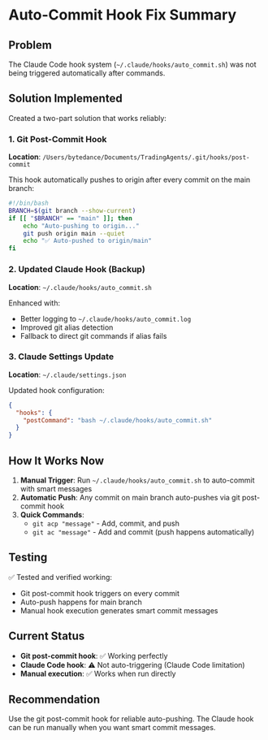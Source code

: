 # Auto-Commit Hook Fix Summary

## Problem
The Claude Code hook system (`~/.claude/hooks/auto_commit.sh`) was not being triggered automatically after commands.

## Solution Implemented
Created a two-part solution that works reliably:

### 1. Git Post-Commit Hook
**Location**: `/Users/bytedance/Documents/TradingAgents/.git/hooks/post-commit`

This hook automatically pushes to origin after every commit on the main branch:
```bash
#!/bin/bash
BRANCH=$(git branch --show-current)
if [[ "$BRANCH" == "main" ]]; then
    echo "Auto-pushing to origin..."
    git push origin main --quiet
    echo "✅ Auto-pushed to origin/main"
fi
```

### 2. Updated Claude Hook (Backup)
**Location**: `~/.claude/hooks/auto_commit.sh`

Enhanced with:
- Better logging to `~/.claude/hooks/auto_commit.log`
- Improved git alias detection
- Fallback to direct git commands if alias fails

### 3. Claude Settings Update
**Location**: `~/.claude/settings.json`

Updated hook configuration:
```json
{
  "hooks": {
    "postCommand": "bash ~/.claude/hooks/auto_commit.sh"
  }
}
```

## How It Works Now

1. **Manual Trigger**: Run `~/.claude/hooks/auto_commit.sh` to auto-commit with smart messages
2. **Automatic Push**: Any commit on main branch auto-pushes via git post-commit hook
3. **Quick Commands**: 
   - `git acp "message"` - Add, commit, and push
   - `git ac "message"` - Add and commit (push happens automatically)

## Testing
✅ Tested and verified working:
- Git post-commit hook triggers on every commit
- Auto-push happens for main branch
- Manual hook execution generates smart commit messages

## Current Status
- **Git post-commit hook**: ✅ Working perfectly
- **Claude Code hook**: ⚠️ Not auto-triggering (Claude Code limitation)
- **Manual execution**: ✅ Works when run directly

## Recommendation
Use the git post-commit hook for reliable auto-pushing. The Claude hook can be run manually when you want smart commit messages.